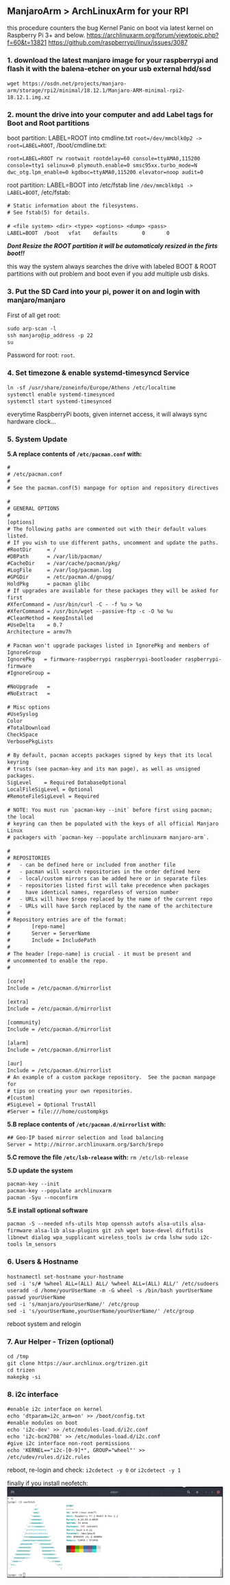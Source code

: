 ## ManjaroArm > ArchLinuxArm for your RPI
this procedure counters the bug Kernel Panic on boot via latest kernel on Raspberry Pi 3+ and below.
https://archlinuxarm.org/forum/viewtopic.php?f=60&t=13821
https://github.com/raspberrypi/linux/issues/3087

### 1. download the latest manjaro image for your raspberrypi and flash it with the balena-etcher on your usb external hdd/ssd

```
wget https://osdn.net/projects/manjaro-arm/storage/rpi2/minimal/18.12.1/Manjaro-ARM-minimal-rpi2-18.12.1.img.xz
```

### 2. mount the drive into your computer and add Label tags for Boot and Root partitions

boot partition: LABEL=ROOT into cmdline.txt `root=/dev/mmcblk0p2 -> root=LABEL=ROOT`, /boot/cmdline.txt:
```
root=LABEL=ROOT rw rootwait rootdelay=60 console=ttyAMA0,115200 console=tty1 selinux=0 plymouth.enable=0 smsc95xx.turbo_mode=N dwc_otg.lpm_enable=0 kgdboc=ttyAMA0,115200 elevator=noop audit=0
```

root partition: LABEL=BOOT into /etc/fstab line `/dev/mmcblk0p1 -> LABEL=BOOT`, /etc/fstab:
```
# Static information about the filesystems.
# See fstab(5) for details.

# <file system> <dir> <type> <options> <dump> <pass>
LABEL=BOOT  /boot   vfat    defaults        0       0
```
***Dont Resize the ROOT partition it will be automaticaly resized in the firts boot!!***

this way the system always searches the drive with labeled BOOT & ROOT partitions with out problem and boot even if you add multiple usb disks.

### 3. Put the SD Card into your pi, power it on and login with manjaro/manjaro
First of all get root:
```
sudo arp-scan -l
ssh manjaro@ip_address -p 22
su
```
Password for root: `root`.

### 4. Set timezone & enable systemd-timesyncd Service
```
ln -sf /usr/share/zoneinfo/Europe/Athens /etc/localtime
systemctl enable systemd-timesynced
systemctl start systemd-timesynced
```
everytime RaspberryPi boots, given internet access, it will always sync hardware clock...

### 5. System Update
**5.A replace contents of `/etc/pacman.conf` with:**
```
#
# /etc/pacman.conf
#
# See the pacman.conf(5) manpage for option and repository directives

#
# GENERAL OPTIONS
#
[options]
# The following paths are commented out with their default values listed.
# If you wish to use different paths, uncomment and update the paths.
#RootDir     = /
#DBPath      = /var/lib/pacman/
#CacheDir    = /var/cache/pacman/pkg/
#LogFile     = /var/log/pacman.log
#GPGDir      = /etc/pacman.d/gnupg/
HoldPkg      = pacman glibc
# If upgrades are available for these packages they will be asked for first
#XferCommand = /usr/bin/curl -C - -f %u > %o
#XferCommand = /usr/bin/wget --passive-ftp -c -O %o %u
#CleanMethod = KeepInstalled
#UseDelta    = 0.7
Architecture = armv7h

# Pacman won't upgrade packages listed in IgnorePkg and members of IgnoreGroup
IgnorePkg   = firmware-raspberrypi raspberrypi-bootloader raspberrypi-firmware
#IgnoreGroup =

#NoUpgrade   =
#NoExtract   =

# Misc options
#UseSyslog
Color
#TotalDownload
CheckSpace
VerbosePkgLists

# By default, pacman accepts packages signed by keys that its local keyring
# trusts (see pacman-key and its man page), as well as unsigned packages.
SigLevel    = Required DatabaseOptional
LocalFileSigLevel = Optional
#RemoteFileSigLevel = Required

# NOTE: You must run `pacman-key --init` before first using pacman; the local
# keyring can then be populated with the keys of all official Manjaro Linux
# packagers with `pacman-key --populate archlinuxarm manjaro-arm`.

#
# REPOSITORIES
#   - can be defined here or included from another file
#   - pacman will search repositories in the order defined here
#   - local/custom mirrors can be added here or in separate files
#   - repositories listed first will take precedence when packages
#     have identical names, regardless of version number
#   - URLs will have $repo replaced by the name of the current repo
#   - URLs will have $arch replaced by the name of the architecture
#
# Repository entries are of the format:
#       [repo-name]
#       Server = ServerName
#       Include = IncludePath
#
# The header [repo-name] is crucial - it must be present and
# uncommented to enable the repo.
#

[core]
Include = /etc/pacman.d/mirrorlist

[extra]
Include = /etc/pacman.d/mirrorlist

[community]
Include = /etc/pacman.d/mirrorlist

[alarm]
Include = /etc/pacman.d/mirrorlist

[aur]
Include = /etc/pacman.d/mirrorlist
# An example of a custom package repository.  See the pacman manpage for
# tips on creating your own repositories.
#[custom]
#SigLevel = Optional TrustAll
#Server = file:///home/custompkgs
```

**5.B replace contents of `/etc/pacman.d/mirrorlist` with:**
```
## Geo-IP based mirror selection and load balancing
Server = http://mirror.archlinuxarm.org/$arch/$repo
```
**5.C remove the file `/etc/lsb-release` with:**
`rm /etc/lsb-release`

**5.D update the system**
```
pacman-key --init
pacman-key --populate archlinuxarm
pacman -Syu --noconfirm
```
**5.E install optional software**
```
pacman -S --needed nfs-utils htop openssh autofs alsa-utils alsa-firmware alsa-lib alsa-plugins git zsh wget base-devel diffutils libnewt dialog wpa_supplicant wireless_tools iw crda lshw sudo i2c-tools lm_sensors
```
### 6. Users & Hostname
```
hostnamectl set-hostname your-hostname
sed -i 's/# %wheel ALL=(ALL) ALL/ %wheel ALL=(ALL) ALL/' /etc/sudoers
useradd -d /home/yourUserName -m -G wheel -s /bin/bash yourUserName
passwd yourUserName
sed -i 's/manjaro/yourUserName/' /etc/group
sed -i 's/yourUserName,yourUserName/yourUserName/' /etc/group
```
reboot system and relogin
### 7. Aur Helper - Trizen (optional)
```
cd /tmp
git clone https://aur.archlinux.org/trizen.git
cd trizen
makepkg -si
```
### 8. i2c interface
```
#enable i2c interface on kernel
echo 'dtparam=i2c_arm=on' >> /boot/config.txt
#enable modules on boot
echo 'i2c-dev' >> /etc/modules-load.d/i2c.conf
echo 'i2c-bcm2708' >> /etc/modules-load.d/i2c.conf
#give i2c interface non-root permissions
echo 'KERNEL=="i2c-[0-9]*", GROUP="wheel"' >> /etc/udev/rules.d/i2c.rules
```
reboot, re-login and check: `i2cdetect -y 0` or `i2cdetect -y 1`

finally if you install neofetch:
<img src="home.jpg">
